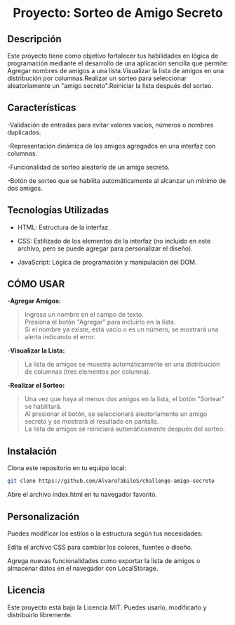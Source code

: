 <h1 align="center"> Proyecto: Sorteo de Amigo Secreto </h1>

## Descripción
Este proyecto tiene como objetivo fortalecer tus habilidades en lógica de programación mediante el desarrollo de una aplicación sencilla que permite:
Agregar nombres de amigos a una lista.Visualizar la lista de amigos en una distribución por columnas.Realizar un sorteo para seleccionar aleatoriamente un "amigo secreto".Reiniciar la lista después del sorteo.

## Características

  -Validación de entradas para evitar valores vacíos, números o nombres duplicados.
  
  -Representación dinámica de los amigos agregados en una interfaz con columnas.
  
  -Funcionalidad de sorteo aleatorio de un amigo secreto.
  
  -Botón de sorteo que se habilita automáticamente al alcanzar un mínimo de dos amigos.
  

## Tecnologías Utilizadas

  
- HTML: Estructura de la interfaz.

- CSS: Estilizado de los elementos de la interfaz (no incluido en este archivo, pero se puede agregar para personalizar el diseño).

- JavaScript: Lógica de programación y manipulación del DOM.


## CÓMO USAR


-**Agregar Amigos:**

  ><p>Ingresa un nombre en el campo de texto.<br>Presiona el botón "Agregar" para incluirlo en la lista.<br>Si el nombre ya existe, está vacío o es un número, se mostrará una alerta indicando el error.</p>

  
-**Visualizar la Lista:**

>La lista de amigos se muestra automáticamente en una distribución de columnas (tres elementos por columna).
  
-**Realizar el Sorteo:**
><p>Una vez que haya al menos dos amigos en la lista, el botón "Sortear" se habilitará.<br>  Al presionar el botón, se seleccionará aleatoriamente un amigo secreto y se mostrará el resultado en pantalla.<br>  La lista de amigos se reiniciará automáticamente después del sorteo.</p>



## Instalación

Clona este repositorio en tu equipo local:

```bash
git clone https://github.com/AlvaroTabiloS/challenge-amigo-secreto
```

Abre el archivo index.html en tu navegador favorito.

## Personalización

Puedes modificar los estilos o la estructura según tus necesidades:

Edita el archivo CSS para cambiar los colores, fuentes o diseño.

Agrega nuevas funcionalidades como exportar la lista de amigos o almacenar datos en el navegador con LocalStorage.

## Licencia

Este proyecto está bajo la Licencia MIT. Puedes usarlo, modificarlo y distribuirlo libremente.
